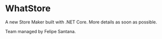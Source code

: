 # WhatStore

A new Store Maker built with .NET Core. More details as soon as possible.

Team managed by Felipe Santana.
